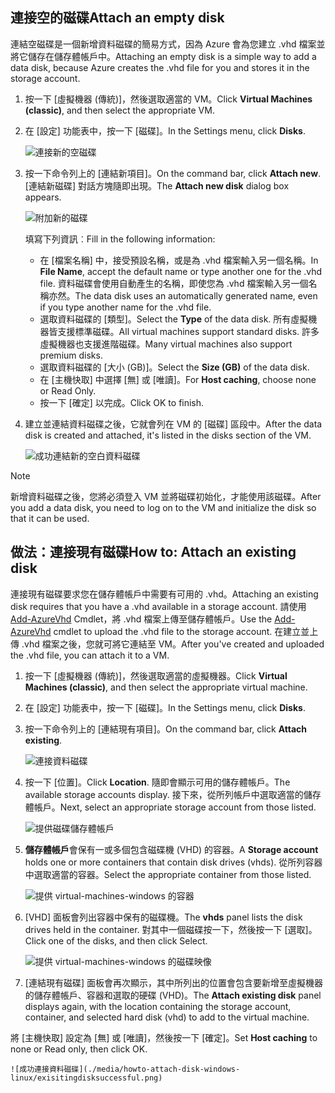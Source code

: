 


## <a name="attach-an-empty-disk"></a><span data-ttu-id="0535c-101">連接空的磁碟</span><span class="sxs-lookup"><span data-stu-id="0535c-101">Attach an empty disk</span></span>
<span data-ttu-id="0535c-102">連結空磁碟是一個新增資料磁碟的簡易方式，因為 Azure 會為您建立 .vhd 檔案並將它儲存在儲存體帳戶中。</span><span class="sxs-lookup"><span data-stu-id="0535c-102">Attaching an empty disk is a simple way to add a data disk, because Azure creates the .vhd file for you and stores it in the storage account.</span></span>

1. <span data-ttu-id="0535c-103">按一下 [虛擬機器 (傳統)]，然後選取適當的 VM。</span><span class="sxs-lookup"><span data-stu-id="0535c-103">Click **Virtual Machines (classic)**, and then select the appropriate VM.</span></span>

2. <span data-ttu-id="0535c-104">在 [設定] 功能表中，按一下 [磁碟]。</span><span class="sxs-lookup"><span data-stu-id="0535c-104">In the Settings menu, click **Disks**.</span></span>

   ![連接新的空磁碟](./media/howto-attach-disk-windows-linux/menudisksattachnew.png)

3. <span data-ttu-id="0535c-106">按一下命令列上的 [連結新項目]。</span><span class="sxs-lookup"><span data-stu-id="0535c-106">On the command bar, click **Attach new**.</span></span>  
    <span data-ttu-id="0535c-107">[連結新磁碟] 對話方塊隨即出現。</span><span class="sxs-lookup"><span data-stu-id="0535c-107">The **Attach new disk** dialog box appears.</span></span>

    ![附加新的磁碟](./media/howto-attach-disk-windows-linux/newdiskdetail.png)

    <span data-ttu-id="0535c-109">填寫下列資訊︰</span><span class="sxs-lookup"><span data-stu-id="0535c-109">Fill in the following information:</span></span>
    - <span data-ttu-id="0535c-110">在 [檔案名稱] 中，接受預設名稱，或是為 .vhd 檔案輸入另一個名稱。</span><span class="sxs-lookup"><span data-stu-id="0535c-110">In **File Name**, accept the default name or type another one for the .vhd file.</span></span> <span data-ttu-id="0535c-111">資料磁碟會使用自動產生的名稱，即使您為 .vhd 檔案輸入另一個名稱亦然。</span><span class="sxs-lookup"><span data-stu-id="0535c-111">The data disk uses an automatically generated name, even if you type another name for the .vhd file.</span></span>
    - <span data-ttu-id="0535c-112">選取資料磁碟的 [類型]。</span><span class="sxs-lookup"><span data-stu-id="0535c-112">Select the **Type** of the data disk.</span></span> <span data-ttu-id="0535c-113">所有虛擬機器皆支援標準磁碟。</span><span class="sxs-lookup"><span data-stu-id="0535c-113">All virtual machines support standard disks.</span></span> <span data-ttu-id="0535c-114">許多虛擬機器也支援進階磁碟。</span><span class="sxs-lookup"><span data-stu-id="0535c-114">Many virtual machines also support premium disks.</span></span>
    - <span data-ttu-id="0535c-115">選取資料磁碟的 [大小 (GB)]。</span><span class="sxs-lookup"><span data-stu-id="0535c-115">Select the **Size (GB)** of the data disk.</span></span>
    - <span data-ttu-id="0535c-116">在 [主機快取] 中選擇 [無] 或 [唯讀]。</span><span class="sxs-lookup"><span data-stu-id="0535c-116">For **Host caching**, choose none or Read Only.</span></span>
    - <span data-ttu-id="0535c-117">按一下 [確定] 以完成。</span><span class="sxs-lookup"><span data-stu-id="0535c-117">Click OK to finish.</span></span>

4. <span data-ttu-id="0535c-118">建立並連結資料磁碟之後，它就會列在 VM 的 [磁碟] 區段中。</span><span class="sxs-lookup"><span data-stu-id="0535c-118">After the data disk is created and attached, it's listed in the disks section of the VM.</span></span>

   ![成功連結新的空白資料磁碟](./media/howto-attach-disk-windows-linux/newdiskemptysuccessful.png)

> [!NOTE]
> <span data-ttu-id="0535c-120">新增資料磁碟之後，您將必須登入 VM 並將磁碟初始化，才能使用該磁碟。</span><span class="sxs-lookup"><span data-stu-id="0535c-120">After you add a data disk, you need to log on to the VM and initialize the disk so that it can be used.</span></span>

## <a name="how-to-attach-an-existing-disk"></a><span data-ttu-id="0535c-121">做法：連接現有磁碟</span><span class="sxs-lookup"><span data-stu-id="0535c-121">How to: Attach an existing disk</span></span>
<span data-ttu-id="0535c-122">連接現有磁碟要求您在儲存體帳戶中需要有可用的 .vhd。</span><span class="sxs-lookup"><span data-stu-id="0535c-122">Attaching an existing disk requires that you have a .vhd available in a storage account.</span></span> <span data-ttu-id="0535c-123">請使用 [Add-AzureVhd](https://msdn.microsoft.com/library/azure/dn495173.aspx) Cmdlet，將 .vhd 檔案上傳至儲存體帳戶。</span><span class="sxs-lookup"><span data-stu-id="0535c-123">Use the [Add-AzureVhd](https://msdn.microsoft.com/library/azure/dn495173.aspx) cmdlet to upload the .vhd file to the storage account.</span></span> <span data-ttu-id="0535c-124">在建立並上傳 .vhd 檔案之後，您就可將它連結至 VM。</span><span class="sxs-lookup"><span data-stu-id="0535c-124">After you've created and uploaded the .vhd file, you can attach it to a VM.</span></span>

1. <span data-ttu-id="0535c-125">按一下 [虛擬機器 (傳統)]，然後選取適當的虛擬機器。</span><span class="sxs-lookup"><span data-stu-id="0535c-125">Click **Virtual Machines (classic)**, and then select the appropriate virtual machine.</span></span>

2. <span data-ttu-id="0535c-126">在 [設定] 功能表中，按一下 [磁碟]。</span><span class="sxs-lookup"><span data-stu-id="0535c-126">In the Settings menu, click **Disks**.</span></span>

3. <span data-ttu-id="0535c-127">按一下命令列上的 [連結現有項目]。</span><span class="sxs-lookup"><span data-stu-id="0535c-127">On the command bar, click **Attach existing**.</span></span>

    ![連接資料磁碟](./media/howto-attach-disk-windows-linux/menudisksattachexisting.png)

4. <span data-ttu-id="0535c-129">按一下 [位置]。</span><span class="sxs-lookup"><span data-stu-id="0535c-129">Click **Location**.</span></span> <span data-ttu-id="0535c-130">隨即會顯示可用的儲存體帳戶。</span><span class="sxs-lookup"><span data-stu-id="0535c-130">The available storage accounts display.</span></span> <span data-ttu-id="0535c-131">接下來，從所列帳戶中選取適當的儲存體帳戶。</span><span class="sxs-lookup"><span data-stu-id="0535c-131">Next, select an appropriate storage account from those listed.</span></span>

    ![提供磁碟儲存體帳戶](./media/howto-attach-disk-windows-linux/existdiskstorageaccounts.png)

5. <span data-ttu-id="0535c-133">**儲存體帳戶**會保有一或多個包含磁碟機 (VHD) 的容器。</span><span class="sxs-lookup"><span data-stu-id="0535c-133">A **Storage account** holds one or more containers that contain disk drives (vhds).</span></span> <span data-ttu-id="0535c-134">從所列容器中選取適當的容器。</span><span class="sxs-lookup"><span data-stu-id="0535c-134">Select the appropriate container from those listed.</span></span>

    ![提供 virtual-machines-windows 的容器](./media/howto-attach-disk-windows-linux/existdiskcontainers.png)

6. <span data-ttu-id="0535c-136">[VHD] 面板會列出容器中保有的磁碟機。</span><span class="sxs-lookup"><span data-stu-id="0535c-136">The **vhds** panel lists the disk drives held in the container.</span></span> <span data-ttu-id="0535c-137">對其中一個磁碟按一下，然後按一下 [選取]。</span><span class="sxs-lookup"><span data-stu-id="0535c-137">Click one of the disks, and then click Select.</span></span>

    ![提供 virtual-machines-windows 的磁碟映像](./media/howto-attach-disk-windows-linux/existdiskvhds.png)

7. <span data-ttu-id="0535c-139">[連結現有磁碟] 面板會再次顯示，其中所列出的位置會包含要新增至虛擬機器的儲存體帳戶、容器和選取的硬碟 (VHD)。</span><span class="sxs-lookup"><span data-stu-id="0535c-139">The **Attach existing disk** panel displays again, with the location containing the storage account, container, and selected hard disk (vhd) to add to the virtual machine.</span></span>

  <span data-ttu-id="0535c-140">將 [主機快取] 設定為 [無] 或 [唯讀]，然後按一下 [確定]。</span><span class="sxs-lookup"><span data-stu-id="0535c-140">Set **Host caching** to none or Read only, then click OK.</span></span>

    ![成功連接資料磁碟](./media/howto-attach-disk-windows-linux/exisitingdisksuccessful.png)
